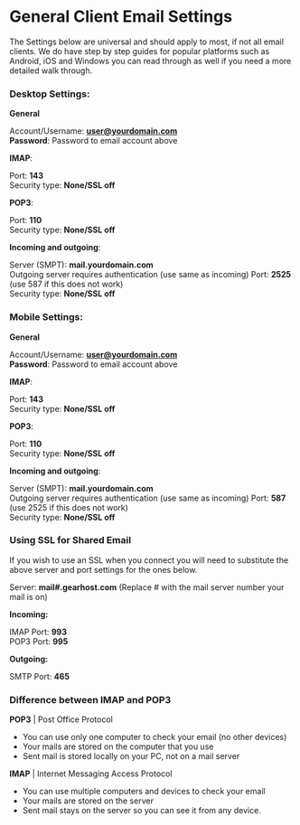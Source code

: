 # General Client Email Settings

The Settings below are universal and should apply to most, if not all email clients.  We do have step by step guides for popular platforms such as Android, iOS and Windows you can read through as well if you need a more detailed walk through. 

### Desktop Settings:
**General**

Account/Username: **user@yourdomain.com**  
**Password**: Password to email account above

**IMAP**:

Port: **143**  
Security type: **None/SSL off**

**POP3**:

Port: **110**  
Security type: **None/SSL off**


**Incoming and outgoing**:

Server (SMPT): **mail.yourdomain.com**  
Outgoing server requires authentication (use same as incoming)
Port: **2525** (use 587 if this does not work)  
Security type: **None/SSL off**

### Mobile Settings:
**General**

Account/Username: **user@yourdomain.com**  
**Password**: Password to email account above

**IMAP**:

Port: **143**  
Security type: **None/SSL off**

**POP3**:

Port: **110**  
Security type: **None/SSL off**

**Incoming and outgoing**:

Server (SMPT): **mail.yourdomain.com**  
Outgoing server requires authentication (use same as incoming)
Port: **587** (use 2525 if this does not work)  
Security type: **None/SSL off**

### Using SSL for Shared Email
If you wish to use an SSL when you connect you will need to substitute the above server and port settings for the ones below.

Server: **mail#.gearhost.com** (Replace #  with the mail server number your mail is on)

**Incoming:**

IMAP Port: **993**  
POP3 Port: **995**


**Outgoing:**

SMTP Port: **465**

### Difference between IMAP and POP3
**POP3** | Post Office Protocol

- You can use only one computer to check your email (no other devices)
- Your mails are stored on the computer that you use
- Sent mail is stored locally on your PC, not on a mail server

**IMAP** | Internet Messaging Access Protocol

- You can use multiple computers and devices to check your email
- Your mails are stored on the server
- Sent mail stays on the server so you can see it from any device.